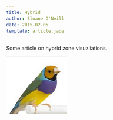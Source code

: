 ```yaml
---
title: Hybrid
author: Sloane O'Neill
date: 2015-02-05
template: article.jade
---
```


Some article on hybrid zone visuzliations.


![bird](bird.png)

